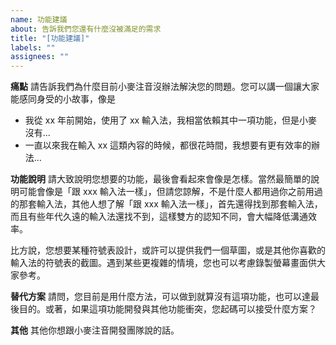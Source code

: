 ```yaml
---
name: 功能建議
about: 告訴我們您還有什麼沒被滿足的需求
title: "[功能建議]"
labels: ""
assignees: ""
---
```


**痛點**
請告訴我們為什麼目前小麥注音沒辦法解決您的問題。您可以講一個讓大家能感同身受的小故事，像是

- 我從 xx 年前開始，使用了 xx 輸入法，我相當依賴其中一項功能，但是小麥沒有...
- 一直以來我在輸入 xx 這類內容的時候，都很花時間，我想要有更有效率的辦法…

**功能說明**
請大致說明您想要的功能，最後會看起來會像是怎樣。當然最簡單的說明可能會像是「跟 xxx 輸入法一樣」，但請您諒解，不是什麼人都用過你之前用過的那套輸入法，其他人想了解「跟 xxx 輸入法一樣」，首先還得找到那套輸入法，而且有些年代久遠的輸入法還找不到，這樣雙方的認知不同，會大幅降低溝通效率。

比方說，您想要某種符號表設計，或許可以提供我們一個草圖，或是其他你喜歡的輸入法的符號表的截圖。遇到某些更複雜的情境，您也可以考慮錄製螢幕畫面供大家參考。

**替代方案**
請問，您目前是用什麼方法，可以做到就算沒有這項功能，也可以達最後目的。或著，如果這項功能開發與其他功能衝突，您起碼可以接受什麼方案？

**其他**
其他你想跟小麥注音開發團隊說的話。
